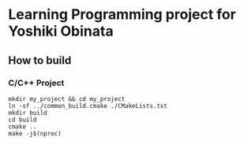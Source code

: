 # Learning Programming project for Yoshiki Obinata
## How to build
### C/C++ Project
``` shell
mkdir my_project && cd my_project
ln -sf ../common_build.cmake ./CMakeLists.txt
mkdir build
cd build
cmake ..
make -j$(nproc)
```

